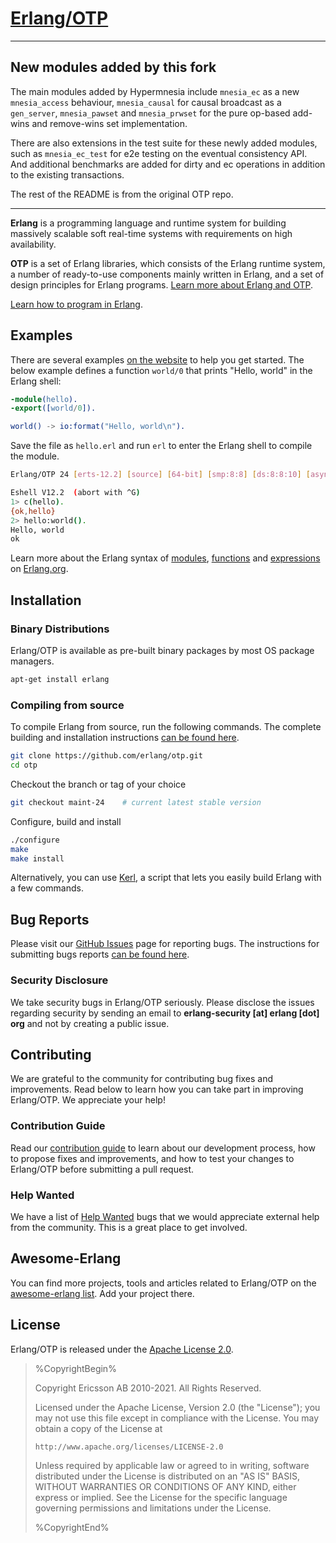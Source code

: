 # [Erlang/OTP](https://www.erlang.org)

-------------------------------------

## New modules added by this fork


The main modules added by Hypermnesia include `mnesia_ec` as a new `mnesia_access`
behaviour, `mnesia_causal` for causal broadcast as a `gen_server`, `mnesia_pawset`
and `mnesia_prwset` for the pure op-based add-wins and remove-wins set implementation.

There are also extensions in the test suite for these newly added modules, such
as `mnesia_ec_test` for e2e testing on the eventual consistency API.
And additional benchmarks are added for dirty and ec operations in addition to
the existing transactions.



The rest of the README is from the original OTP repo.

-------------------------------------


**Erlang** is a programming language and runtime system for building massively scalable soft real-time systems with requirements on high availability. 

**OTP** is a set of Erlang libraries, which consists of the Erlang runtime system, a number of ready-to-use components mainly written in Erlang, and a set of design principles for Erlang programs. [Learn more about Erlang and OTP](http://erlang.org/doc/system_architecture_intro/sys_arch_intro.html).

[Learn how to program in Erlang](http://learnyousomeerlang.com/).

## Examples

There are several examples [on the website](http://erlang.org/faq/getting_started.html) to help you get started. The below example defines a function `world/0` that prints "Hello, world" in the Erlang shell:

```erlang
-module(hello).
-export([world/0]).

world() -> io:format("Hello, world\n").
```

Save the file as `hello.erl` and run `erl` to enter the Erlang shell to compile the module.

```sh
Erlang/OTP 24 [erts-12.2] [source] [64-bit] [smp:8:8] [ds:8:8:10] [async-threads:1] [jit]

Eshell V12.2  (abort with ^G)
1> c(hello).
{ok,hello}
2> hello:world().
Hello, world
ok
```

Learn more about the Erlang syntax of [modules](http://erlang.org/doc/reference_manual/modules.html), [functions](http://erlang.org/doc/reference_manual/functions.html) and [expressions](http://erlang.org/doc/reference_manual/expressions.html) on [Erlang.org](https://www.erlang.org).

## Installation

### Binary Distributions

Erlang/OTP is available as pre-built binary packages by most OS package managers.

```sh
apt-get install erlang
```

### Compiling from source

To compile Erlang from source, run the following commands. The complete building and installation instructions [can be found here](HOWTO/INSTALL.md).

```sh
git clone https://github.com/erlang/otp.git
cd otp
```

Checkout the branch or tag of your choice

```sh
git checkout maint-24    # current latest stable version
```

Configure, build and install

```sh
./configure
make
make install
```

Alternatively, you can use [Kerl](https://github.com/kerl/kerl), a script that lets you easily build Erlang with a few commands.

## Bug Reports

Please visit our [GitHub Issues](https://github.com/erlang/otp/issues) page for reporting bugs. The instructions for submitting bugs reports [can be found here](https://github.com/erlang/otp/wiki/Bug-reports).

### Security Disclosure

We take security bugs in Erlang/OTP seriously. Please disclose the issues regarding security by sending an email to **erlang-security [at] erlang [dot] org** and not by creating a public issue.

## Contributing

We are grateful to the community for contributing bug fixes and improvements. Read below to learn how you can take part in improving Erlang/OTP. We appreciate your help!

### Contribution Guide

Read our [contribution guide](CONTRIBUTING.md) to learn about our development process, how to propose fixes and improvements, and how to test your changes to Erlang/OTP before submitting a pull request.

### Help Wanted

We have a list of [Help Wanted](https://github.com/erlang/otp/issues?q=is%3Aissue+is%3Aopen+label%3A%22help+wanted%22) bugs that we would appreciate external help from the community. This is a great place to get involved.

## Awesome-Erlang

You can find more projects, tools and articles related to Erlang/OTP on the [awesome-erlang list](https://github.com/drobakowski/awesome-erlang). Add your project there.

## License

Erlang/OTP is released under the [Apache License 2.0](http://www.apache.org/licenses/LICENSE-2.0).

> %CopyrightBegin%
>
> Copyright Ericsson AB 2010-2021. All Rights Reserved.
>
> Licensed under the Apache License, Version 2.0 (the "License");
> you may not use this file except in compliance with the License.
> You may obtain a copy of the License at
>
>     http://www.apache.org/licenses/LICENSE-2.0
>
> Unless required by applicable law or agreed to in writing, software
> distributed under the License is distributed on an "AS IS" BASIS,
> WITHOUT WARRANTIES OR CONDITIONS OF ANY KIND, either express or implied.
> See the License for the specific language governing permissions and
> limitations under the License.
>
> %CopyrightEnd%
